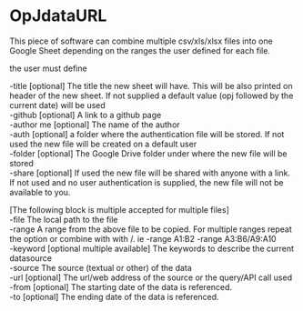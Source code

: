 # OpJdataURL
This piece of software can combine multiple csv/xls/xlsx files into one Google Sheet depending on the ranges the user defined for each file.

the user must define

-title [optional] The title the new sheet will have. This will be also printed on header of the new sheet. If not supplied a 
default value (opj followed by the current date) will be used  
-github [optional] A link to a github page  
-author	me [optional] The name of the author  
-auth [optional] a folder where the authentication file will be stored. If not used the new file will be created on a default user  
-folder [optional] The Google Drive folder under where the new file will be stored  
-share [optional] If used the new file will be shared with anyone with a link. If not used and no user authentication is supplied, the new file will not be available to you.  
  
[The following block is multiple accepted for multiple files]  
-file The local path to the file  
-range A range from the above file to be copied. For multiple ranges repeat the option or combine with with /. ie -range A1:B2 -range A3:B6/A9:A10  
-keyword [optional multiple available] The keywords to describe the current datasource  
-source The source (textual or other) of the data  
-url [optional] The url/web address of the source or the query/API call used  
-from [optional] The starting date of the data is referenced.  
-to [optional] The ending date of the data is referenced.  
  

